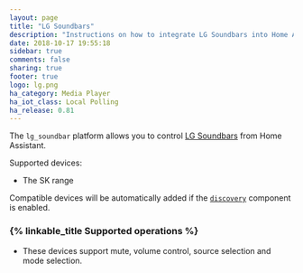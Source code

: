 ```yaml
---
layout: page
title: "LG Soundbars"
description: "Instructions on how to integrate LG Soundbars into Home Assistant."
date: 2018-10-17 19:55:18
sidebar: true
comments: false
sharing: true
footer: true
logo: lg.png
ha_category: Media Player
ha_iot_class: Local Polling
ha_release: 0.81
---
```


The `lg_soundbar` platform allows you to control [LG Soundbars](https://www.lg.com/us/sound-bars) from Home Assistant.

Supported devices:

- The SK range

Compatible devices will be automatically added if the [`discovery`](/components/discovery/) component is enabled.

### {% linkable_title Supported operations %}

- These devices support mute, volume control, source selection and mode selection.
